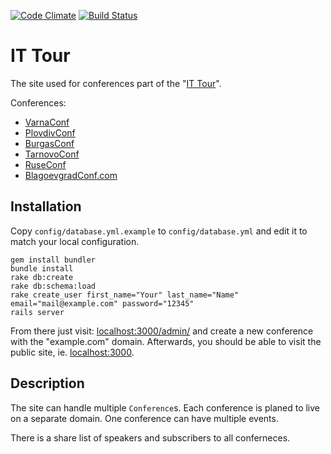 [![Code Climate](https://codeclimate.com/github/RStankov/it-tour.png)](https://codeclimate.com/github/RStankov/it-tour)
[![Build Status](https://travis-ci.org/RStankov/it-tour.png?branch=master)](https://travis-ci.org/RStankov/it-tour)

# IT Tour

The site used for conferences part of the "[IT Tour](http://it-tour.bg)".

Conferences:

* [VarnaConf](http://varnaconf.com)
* [PlovdivConf](http://plovdivconf.com)
* [BurgasConf](http://burgasconf.com)
* [TarnovoConf](http://tarnovoconf.com/)
* [RuseConf](http://ruseconf.com/)
* [BlagoevgradConf.com](http://blagoevgradconf.com/)

## Installation

Copy `config/database.yml.example` to `config/database.yml` and edit it to match your local configuration.

```
gem install bundler
bundle install
rake db:create
rake db:schema:load
rake create_user first_name="Your" last_name="Name" email="mail@example.com" password="12345"
rails server
```

From there just visit: [localhost:3000/admin/](http://localhost:3000/admin/) and create a new conference with the "example.com" domain. Afterwards, you should be able to visit the public site, ie. [localhost:3000](http://localhost:3000/).

## Description

The site can handle multiple ```Conference```s. Each conference is planed to live on a separate domain.
One conference can have multiple events.

There is a share list of speakers and subscribers to all conferneces.
